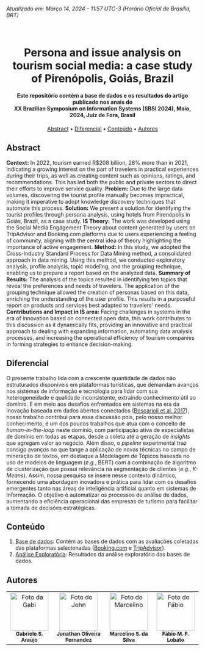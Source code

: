 ###### Atualizado em: Março 14, 2024 - 11:57 UTC-3 (Horário Oficial de Brasília, BRT)

<h1 align="center">
  <br>
   Persona and issue analysis on tourism social media: a case study of Pirenópolis, Goiás, Brazil
  <br>
</h1>

<h4 align="center">Este repositório contém a base de dados e os resultados do artigo publicado nos anais do <br> XX Brazilian Symposium on Information Systems (SBSI 2024), Maio, 2024, Juiz de Fora, Brasil</h4>

<p align="center">
  <a href="#abstract">Abstract</a> •
  <a href="#diferencial">Diferencial</a> •
  <a href="#conteúdo">Conteúdo</a> •
  <a href="#autores">Autores</a>
</p>

## Abstract

**Context:** In 2022, tourism earned R$208 billion, 28% more than in 2021, indicating a growing interest on the part of travelers in practical experiences during their trips, as well as creating content such as opinions, ratings, and recommendations. This has led both the public and private sectors to direct their efforts to improve service quality. 
**Problem:** Due to the large data volumes, discovering the tourist profile manually becomes impractical, making it imperative to adopt knowledge discovery techniques that automate this process. 
**Solution:** We present a solution for identifying the tourist profiles through persona analysis, using hotels from Pirenópolis in Goiás, Brazil, as a case study. 
**IS Theory:** The work was developed using the Social Media Engagement Theory about content generated by users on TripAdvisor and Booking.com platforms due to users experiencing a feeling of community, aligning with the central idea of theory highlighting the importance of active engagement. 
**Method:** In this study, we adopted the Cross-Industry Standard Process for Data Mining method, a consolidated approach in data mining. Using this method, we conducted exploratory analysis, profile analysis, topic modeling, and the grouping technique, enabling us to prepare a report based on the analyzed data. 
**Summary of Results:** The analysis of the topics resulted in identifying ten topics that reveal the preferences and needs of travelers. The application of the grouping technique allowed the creation of personas based on this data, enriching the understanding of the user profile. This results in a purposeful report on products and services best adapted to travelers' needs. 
**Contributions and Impact in IS area:** Facing challenges in systems in the era of innovation based on connected open data, this work contributes to this discussion as it dynamically fits, providing an innovative and practical approach to dealing with expanding information, automating data analysis processes, and increasing the operational efficiency of tourism companies in forming strategies to enhance decision-making.

## Diferencial
O presente trabalho lida com a crescente quantidade de dados não estruturados disponíveis em plataformas turísticas, que demandam avanços nos sistemas de informação e tecnologia para lidar com sua heterogeneidade e qualidade inconsistente, extraindo conhecimento útil ao domínio. E em meio aos desafios enfrentados em sistemas na era da inovação baseada em dados abertos conectados ([Boscarioli et al. 2017](https://www2.sbc.org.br/ce-si//arquivos/GranDSI-BR_Ebook-Final.pdf)), nosso trabalho contribui para essa discussão pois, pelo nosso melhor conhecimento, é um dos poucos trabalhos que atua com o conceito de _human-in-the-loop_ neste domínio, com participação ativa de especialistas de domínio em todas as etapas, desde a coleta até a geração de _insights_ que agregam valor ao negócio. Além disso, o _pipeline_ experimental traz consigo avanços no que tange a aplicação de novas técnicas no campo de mineração de textos, em destaque a Modelagem de Tópicos baseada no uso de modelos de linguagem (_e.g._, BERT) com a combinação de algoritmo de clusterização que possui relevância na segmentação de clientes (_e.g._, _K-Means_). Assim, nossa pesquisa se insere nesse contexto dinâmico, fornecendo uma abordagem inovadora e prática para lidar com os desafios emergentes tanto nas áreas de inteligência artificial quanto em sistemas de informação. O objetivo é automatizar os processos de análise de dados, aumentando a eficiência operacional das empresas de turismo para facilitar a tomada de decisões estratégicas.

<!--- - Modelagem de tópicos

| Tópicos   | Termos                                                                     |
|-----------|----------------------------------------------------------------------------|
| Família   | quarto, hotel, noite, criancas, bom, agua, casa, restaurante, piscina, recepcao |
| Individual| tv, funcionava, controle, funcionou, sugestao, remoto, ar_condicionado, quarto, excelente, recepcao |
| Trabalho  | comida, atendimento, excelente, lugar, recomendo, restaurante, bom, opcoes, qualidade, maravilhosa |
| Amigos    | piscina, agua, aquecida, banheiro, chuveiro, area, otima, quarto, limpo, aquecimento |
| Casal     | piscina, limpeza, banheiro, sauna, quarto, limpo, chuveiro, atendimento, agua, hidromassagem |

- Perfil do viajante

- Tipos de personas -->

## Conteúdo
1. [Base de dados](Base%20de%20dados): Contém as bases de dados com as avaliações coletadas das plataformas selecionadas (<a href="https://www.booking.com/">Booking.com</a> e <a href="https://www.tripadvisor.com.br/">TripAdvisor</a>).
2. [Análise Exploratória](md0_EDA.ipynb): Resultados da análise exploratória das bases de dados.

## Autores 
<!-- Gabriele de S. Araújo, Jonathan O. Fernandez, Marcelino S. da Silva, Fábio M.F. Lobato -->
<table>
  <tr>
    <td align="center">
      <a href="http://lattes.cnpq.br/2201818644935012">
        <img src="https://avatars.githubusercontent.com/u/69174689?v=4" width="100px;" alt="Foto da Gabi"/><br>
        <sub>
          <b>Gabriele S. Araújo</b>
        </sub>
      </a>
    </td>
    <td align="center">
      <a href="http://lattes.cnpq.br/8316643293931169">
        <img src="https://avatars.githubusercontent.com/u/88400274?v=4" width="100px;" alt="Foto do John"/><br>
        <sub>
          <b>Jonathan Oliveira Fernandez</b>
        </sub>
      </a>
    </td>
    <td align="center">
      <a href="http://lattes.cnpq.br/7080513172499497">
        <img src="https://media.licdn.com/dms/image/C4E03AQHGeRA-FUzskA/profile-displayphoto-shrink_800_800/0/1574128664118?e=2147483647&v=beta&t=ZfkTWn6Ho_XckQbhpbOVcVe6RMAEkGfEZiHEGgimHxs" width="100px;" alt="Foto do Marcelino"/><br>
        <sub>
          <b>Marcelino S. da Silva</b>
        </sub>
      </a>
    </td>
    <td align="center">
      <a href="http://lattes.cnpq.br/8320014491229434">
        <img src="https://avatars.githubusercontent.com/u/42838538?s=400&u=2c84a1c1abde336396f4c305bcd713ada6748b31&v=4" width="100px;" alt="Foto do Fábio"/><br>
        <sub>
          <b>Fábio M. F. Lobato</b>
        </sub>
      </a>
    </td>
  </tr>
</table>

